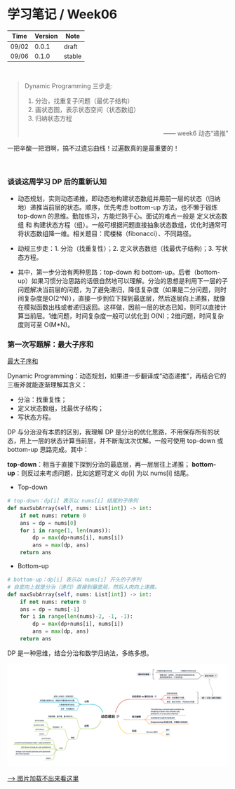 # 学习笔记 / Week06

|Time|Version|Note|
|---|---|---|
|09/02|0.0.1|draft|
|09/06|0.1.0|stable|

<br/>

> Dynamic Programming 三步走:
> 1. 分治，找重复子问题（最优子结构）
> 2. 画状态图，表示状态空间（状态数组）
> 3. 归纳状态方程
> <p align="right">—— week6 动态“递推”</p>

一把辛酸一把泪啊，搞不过遗忘曲线！过遍数真的是最重要的！

<br/>

### 谈谈这周学习 DP 后的重新认知

- 动态规划，实则动态递推，即动态地构建状态数组并用前一层的状态（归纳地）递推当前层的状态。顺序，优先考虑 bottom-up 方法，也不懒于锻炼 top-down 的思维。勤加练习，方能烂熟于心。面试的难点一般是 定义状态数组 和 构建状态方程（组）。一般可根据问题直接抽象状态数组，优化时通常可将状态数组降一维。相关题目：爬楼梯（fibonacci）、不同路径。

- 动规三步走：1. 分治（找重复性）；2. 定义状态数组（找最优子结构)；3. 写状态方程。

- 其中，第一步分治有两种思路：top-down 和 bottom-up。后者（bottom-up）如果习惯分治思路的话很自然地可以理解。分治的思想是利用下一层的子问题解决当前层的问题，为了避免递归，降低复杂度（如果是二分问题，则时间复杂度是O(2^N)），直接一步到位下探到最底层，然后逐层向上递推，就像在模拟函数出栈或者递归返回。这样做，因前一层的状态已知，则可以直接计算当前层。1维问题，时间复杂度一般可以优化到 O(N)；2维问题，时间复杂度则可至 O(M*N)。


### 第一次写题解：最大子序和

[最大子序和](https://leetcode-cn.com/problems/maximum-subarray/solution/dp-top-downbottom-up-by-lw2406/)

Dynamic Programming：动态规划，如果进一步翻译成“动态递推”，再结合它的三板斧就能逐渐理解其含义：
- 分治：找重复性；
- 定义状态数组，找最优子结构；
- 写状态方程。

DP 与分治没有本质的区别，我理解 DP 是分治的优化思路，不用保存所有的状态，用上一层的状态计算当前层，并不断淘汰次优解。一般可使用 top-down 或 bottom-up 思路完成。其中：

**top-down**：相当于直接下探到分治的最底层，再一层层往上递推；
**bottom-up**：则反过来考虑问题，比如这题可定义 dp[i] 为以 nums[i] 结尾。

- Top-down
```python
# top-down：dp[i] 表示以 nums[i] 结尾的子序列
def maxSubArray(self, nums: List[int]) -> int:
    if not nums: return 0
    ans = dp = nums[0]
    for i in range(1, len(nums)):
        dp = max(dp+nums[i], nums[i])
        ans = max(dp, ans)
    return ans
```

- Bottom-up
```python
# bottom-up：dp[i] 表示以 nums[i] 开头的子序列
# 自底向上就是分治（递归）直接到最底层，然后人肉向上递推。
def maxSubArray(self, nums: List[int]) -> int:
    if not nums: return 0
    ans = dp = nums[-1]
    for i in range(len(nums)-2, -1, -1):
        dp = max(dp+nums[i], nums[i])
        ans = max(dp, ans)
    return ans
```
DP 是一种思维，结合分治和数学归纳法，多练多想。

![动态规划](xmind/动态规划.png)

[--> 图片加载不出来看这里](https://blog.csdn.net/outman_1921/article/details/106595472)